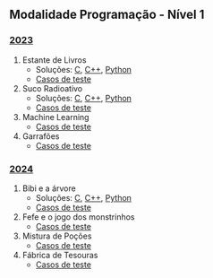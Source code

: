 ## Modalidade Programação - Nível 1

### [2023](provas/ProvaOBI2023_cfp1.pdf)

1. Estante de Livros
    - Soluções: [C](solutions/CF_N1_2023_F1_Estante_de_Livros.c), [C++](solutions/CF_N1_2023_F1_Estante_de_Livros.cpp), [Python](solutions/CF_N1_2023_F1_Estante_de_Livros.py)
    - [Casos de teste](test_set/2023cfpj_estante.zip)
2. Suco Radioativo
    - Soluções: [C](solutions/CF_N1_2023_F1_Suco.c), [C++](solutions/CF_N1_2023_F1_Suco.cpp), [Python](solutions/CF_N1_2023_F1_Suco.py)
    - [Casos de teste](test_set/2023cfpj_suco.zip)
3. Machine Learning
    - [Casos de teste](test_set/2023cfp1_machine-learning.zip)
4. Garrafões
    - [Casos de teste](test_set/2023cfp1_garrafoes.zip)


### [2024](provas/ProvaOBI2024_cfp1.pdf)

1. Bibi e a árvore
    - Soluções: [C](solutions/CF_N1_2024_F1_Bibi.c), [C++](solutions/CF_N1_2024_F1_Bibi.cpp), [Python](solutions/CF_N1_2024_F1_Bibi.py)
    - [Casos de teste](test_set/2024cfp1_bibi.zip)
2. Fefe e o jogo dos monstrinhos
    - [Casos de teste](test_set/2024cfp1_monstrinhos.zip)
3. Mistura de Poções
    - [Casos de teste](test_set/2024cfp1_mistura.zip)
4. Fábrica de Tesouras
    - [Casos de teste](test_set/2024cfpj_tesoura.zip)
